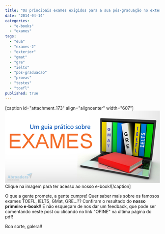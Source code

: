 ```yaml
---
title: "Os principais exames exigidos para a sua pós-graduação no exterior"
date: "2014-04-14"
categories: 
  - "e-books"
  - "exames"
tags: 
  - "eua"
  - "exames-2"
  - "exterior"
  - "gmat"
  - "gre"
  - "ielts"
  - "pos-graduacao"
  - "provas"
  - "testes"
  - "toefl"
published: true
---
```


\[caption id="attachment\_173" align="aligncenter" width="607"\][![Clique na imagem para ter acesso ao nosso e-book!](images/guiapratico.png)](http://www.abroaders.com.br/wp-content/uploads/2018/01/Ebook-Exames.pdf "E-book Exames") Clique na imagem para ter acesso ao nosso e-book!\[/caption\]

O que a gente promete, a gente cumpre! Quer saber mais sobre os famosos exames TOEFL, IELTS, GMat, GRE...?? Confiram o resultado do **nosso primeiro e-book**!! E não esqueçam de nos dar um feedback, que pode ser comentando neste post ou clicando no link "OPINE" na última página do pdf!

Boa sorte, galera!!

